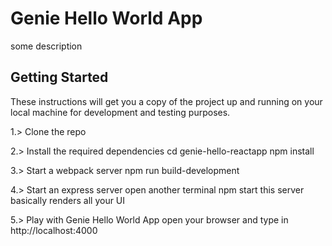 # Genie Hello World App

some description

## Getting Started

These instructions will get you a copy of the project up and running on your local machine for development and testing purposes.

1.> Clone the repo

2.> Install the required dependencies
cd genie-hello-reactapp
npm install

3.> Start a webpack server
npm run build-development

4.> Start an express server
open another terminal
npm start
this server basically renders all your UI

5.> Play with Genie Hello World App
open your browser and type in http://localhost:4000
